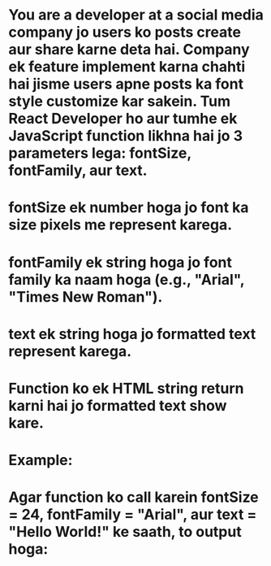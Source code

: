 
# You are a developer at a social media company jo users ko posts create aur share karne deta hai. Company ek feature implement karna chahti hai jisme users apne posts ka font style customize kar sakein. Tum React Developer ho aur tumhe ek JavaScript function likhna hai jo 3 parameters lega: fontSize, fontFamily, aur text.

# fontSize ek number hoga jo font ka size pixels me represent karega.

# fontFamily ek string hoga jo font family ka naam hoga (e.g., "Arial", "Times New Roman").

# text ek string hoga jo formatted text represent karega.

# Function ko ek HTML string return karni hai jo formatted text show kare.

# Example:
# Agar function ko call karein fontSize = 24, fontFamily = "Arial", aur text = "Hello World!" ke saath, to output hoga:


